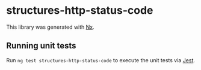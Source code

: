 # structures-http-status-code

This library was generated with [Nx](https://nx.dev).

## Running unit tests

Run `ng test structures-http-status-code` to execute the unit tests via [Jest](https://jestjs.io).
